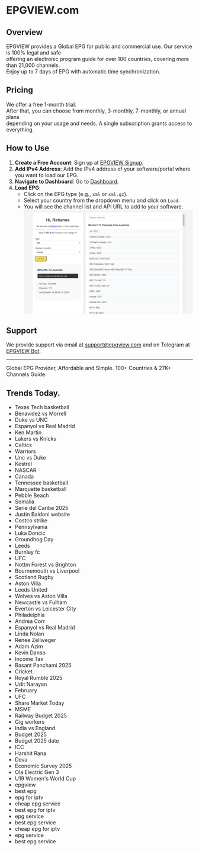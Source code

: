 # EPGVIEW.com



## Overview
EPGVIEW provides a Global EPG for public and commercial use. Our service is 100% legal and safe\
offering an electronic program guide for over 100 countries, covering more than 21,000 channels.\
Enjoy up to 7 days of EPG with automatic time synchronization.

## Pricing
We offer a free 1-month trial. \
After that, you can choose from monthly, 3-monthly, 7-monthly, or annual plans \
depending on your usage and needs. A single subscription grants access to everything.

## How to Use
1. **Create a Free Account**: Sign up at [EPGVIEW Signup](https://epgview.com/signup.php).
2. **Add IPv4 Address**: Add the IPv4 address of your software/portal where you want to load our EPG.
3. **Navigate to Dashboard**: Go to [Dashboard](https://epgview.com/dashboard.php).
4. **Load EPG**:
   - Click on the EPG type (e.g., `xml` or `xml.gz`).
   - Select your country from the dropdown menu and click on `Load`.
   - You will see the channel list and API URL to add to your software.
![EPGVIEW](img/dashboard.png)
## Support
We provide support via email at [support@epgview.com](mailto:support@epgview.com) and on Telegram at [EPGVIEW Bot](https://t.me/epgview_bot).

---

Global EPG Provider, Affordable and Simple. 100+ Countries & 27K+ Channels Guide.

## Trends Today.

- Texas Tech basketball
- Benavidez vs Morrell
- Duke vs UNC
- Espanyol vs Real Madrid
- Ken Martin
- Lakers vs Knicks
- Celtics
- Warriors
- Unc vs Duke
- Kestrel
- NASCAR
- Canada
- Tennessee basketball
- Marquette basketball
- Pebble Beach
- Somalia
- Serie del Caribe 2025
- Justin Baldoni website
- Costco strike
- Pennsylvania
- Luka Doncic
- Groundhog Day
- Leeds
- Burnley fc
- UFC
- Nottm Forest vs Brighton
- Bournemouth vs Liverpool
- Scotland Rugby
- Aston Villa
- Leeds United
- Wolves vs Aston Villa
- Newcastle vs Fulham
- Everton vs Leicester City
- Philadelphia
- Andrea Corr
- Espanyol vs Real Madrid
- Linda Nolan
- Renee Zellweger
- Adam Azim
- Kevin Danso
- Income Tax
- Basant Panchami 2025
- Cricket
- Royal Rumble 2025
- Udit Narayan
- February
- UFC
- Share Market Today
- MSME
- Railway Budget 2025
- Gig workers
- India vs England
- Budget 2025
- Budget 2025 date
- ICC
- Harshit Rana
- Deva
- Economic Survey 2025
- Ola Electric Gen 3
- U19 Women's World Cup
- epgview
- best epg
- epg for iptv
- cheap epg service
- best epg for iptv
- epg service
- best epg service
- cheap epg for iptv
- epg service
- best epg service
